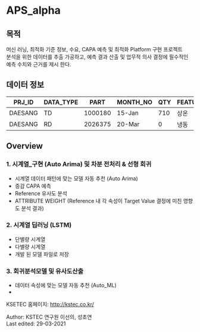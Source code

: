 # APS_alpha
 


## 목적
머신 러닝, 최적화 기준 정보, 수요, CAPA 예측 및 최적화 Platform 구현 프로젝트    
분석을 위한 데이터를 추출 가공하고, 예측 결과 산출 및 업무적 의사 결정에 필수적인 예측 수치와 근거를 제시 한다.   

## 데이터 정보

| PRJ_ID   |  DATA_TYPE | PART | MONTH_NO | QTY  |  FEATURE_1 |  FEATURE_2  | 	FEATURE_3  |	FEATURE_4 | 	FEATURE_5 |
| ------- | ------- | ------- | ------- | ------- | ------- | ------- | ------- | ------- | ------- | 
|  DAESANG  |  TD   | 1000180 | 15-Jan    | 710  | 상온     | 100110100 | B2B | X  | C |
|  DAESANG  |  RD   | 2026375 | 20-Mar     | 0   | 냉동     | 997680140 | B2B | X | A |


## Overview

### 1. 시계열_구현 (Auto Arima) 및 차분 전처리 & 선형 회귀
 - 시계열 데이터 패턴에 맞는 모델 자동 추천 (Auto Arima)
 - 증감 CAPA 예측 
 - Reference 유사도 분석 
 - ATTRIBUTE WEIGHT  (Reference 내 각 속성이 Target Value 결정에 미친 영향도 분석 결과)
### 2. 시계열 딥러닝 (LSTM)
 - 단별량 시계열
 - 다별량 시계열
 - 개발 된 모델 파일로 저장 
### 3. 회귀분석모델 및 유사도산출
 - 데이터 속성에 맞는 모델 자동 추천 (Auto_ML)
 - 


KSETEC 홈페이지: <http://kstec.co.kr/>   
   
      
     
     

Author: KSTEC 연구원 이선의, 성초연     
Last edited: 29-03-2021
